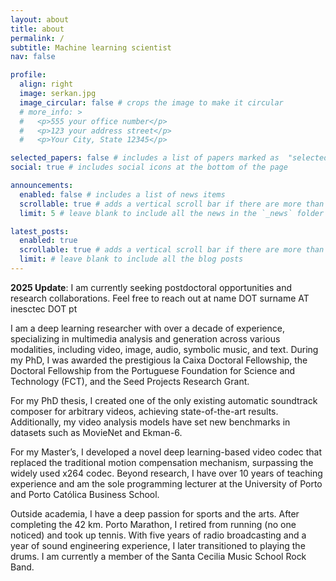 ```yaml
---
layout: about
title: about
permalink: /
subtitle: Machine learning scientist
nav: false

profile:
  align: right
  image: serkan.jpg
  image_circular: false # crops the image to make it circular
  # more_info: >
  #   <p>555 your office number</p>
  #   <p>123 your address street</p>
  #   <p>Your City, State 12345</p>

selected_papers: false # includes a list of papers marked as  "selected={true}"
social: true # includes social icons at the bottom of the page

announcements:
  enabled: false # includes a list of news items
  scrollable: true # adds a vertical scroll bar if there are more than 3 news items
  limit: 5 # leave blank to include all the news in the `_news` folder

latest_posts:
  enabled: true
  scrollable: true # adds a vertical scroll bar if there are more than 3 new posts items
  limit: # leave blank to include all the blog posts
---
```


**2025 Update**: I am currently seeking postdoctoral opportunities and research collaborations. Feel free to reach out at name DOT surname AT inesctec DOT pt

I am a deep learning researcher with over a decade of experience, specializing in multimedia analysis and generation across various modalities, including video, image, audio, symbolic music, and text. During my PhD, I was awarded the prestigious la Caixa Doctoral Fellowship, the Doctoral Fellowship from the Portuguese Foundation for Science and Technology (FCT), and the Seed Projects Research Grant.

For my PhD thesis, I created one of the only existing automatic soundtrack composer for arbitrary videos, achieving state-of-the-art results. Additionally, my video analysis models have set new benchmarks in datasets such as MovieNet and Ekman-6.

For my Master’s, I developed a novel deep learning-based video codec that replaced the traditional motion compensation mechanism, surpassing the widely used x264 codec. Beyond research, I have over 10 years of teaching experience and am the sole programming lecturer at the University of Porto and Porto Católica Business School.

Outside academia, I have a deep passion for sports and the arts. After completing the 42 km. Porto Marathon, I retired from running (no one noticed) and took up tennis. With five years of radio broadcasting and a year of sound engineering experience, I later transitioned to playing the drums. I am currently a member of the Santa Cecilia Music School Rock Band.
